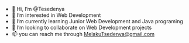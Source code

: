 - 👋 Hi, I’m @Tesedenya
- 👀 I’m interested in Web Development
- 🌱 I’m currently learning Junior Web Development and Java programing 
- 💞️ I’m looking to collaborate on Web Development projects  
- 📫 you can reach me through MelakuTsedenya@gmail.com

<!---
Tesedenya/Tesedenya is a ✨ special ✨ repository because its `README.md` (this file) appears on your GitHub profile.
You can click the Preview link to take a look at your changes.
--->
